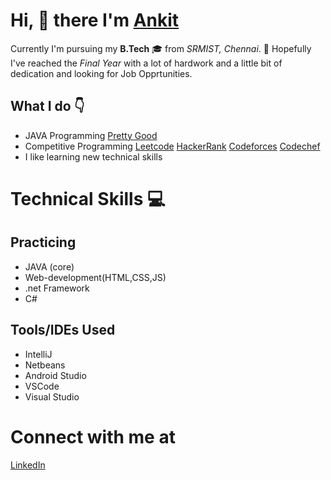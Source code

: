 # Hi, :wave: there I'm [Ankit](https://www.linkedin.com/in/ankit-ved-ashm/)

Currently I'm pursuing my **B.Tech** :mortar_board: from *SRMIST, Chennai*. :school: Hopefully I've reached the *Final Year*  with a lot of hardwork and a little bit of dedication and looking for Job Opprtunities.

## What I do :point_down:

- JAVA Programming [Pretty Good](https://www.hackerrank.com/RA1711020010042)
- Competitive Programming [Leetcode](https://leetcode.com/ashm_/) [HackerRank](https://www.hackerrank.com/RA1711020010042) [Codeforces](https://codeforces.com/profile/ashm_) [Codechef](https://www.codechef.com/users/ashm_)
- I like learning new technical skills

# Technical Skills :computer:

## Practicing
  - JAVA (core) 
  - Web-development(HTML,CSS,JS)
  - .net Framework
  - C#
  
## Tools/IDEs Used
  - IntelliJ
  - Netbeans
  - Android Studio
  - VSCode 
  - Visual Studio

# Connect with me at 
[LinkedIn](https://www.linkedin.com/in/ankit-ved-ashm/)

